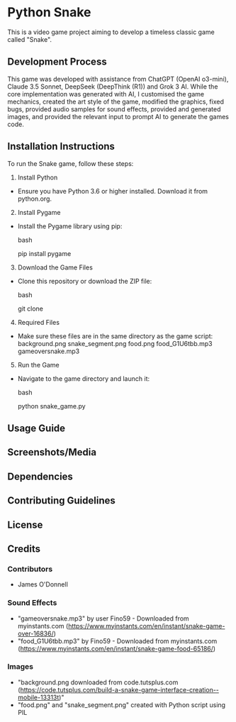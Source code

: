 # Python Snake

This is a video game project aiming to develop a timeless classic game called "Snake".

## Development Process
This game was developed with assistance from ChatGPT (OpenAI o3-mini), Claude 3.5 Sonnet, DeepSeek (DeepThink (R1)) and Grok 3 AI. While the core implementation was generated with AI, I customised the game mechanics, created the art style of the game, modified the graphics, fixed bugs, provided audio samples for sound effects, provided and generated images, and provided the relevant input to prompt AI to generate the games code.

## Installation Instructions
To run the Snake game, follow these steps:

1. Install Python
- Ensure you have Python 3.6 or higher installed. Download it from python.org.

2. Install Pygame
- Install the Pygame library using pip:

    bash

    pip install pygame

3. Download the Game Files
- Clone this repository or download the ZIP file:
    
    bash
    
    git clone <repository-url>

4. Required Files
- Make sure these files are in the same directory as the game script:
    background.png
    snake_segment.png
    food.png
    food_G1U6tbb.mp3
    gameoversnake.mp3

5. Run the Game
- Navigate to the game directory and launch it:

    bash

    python snake_game.py

## Usage Guide

## Screenshots/Media

## Dependencies 

## Contributing Guidelines

## License

## Credits

### Contributors
- James O'Donnell

### Sound Effects
- "gameoversnake.mp3" by user Fino59 - Downloaded from myinstants.com (https://www.myinstants.com/en/instant/snake-game-over-16836/)
- "food_G1U6tbb.mp3" by Fino59 - Downloaded from myinstants.com (https://www.myinstants.com/en/instant/snake-game-food-65186/)

### Images
- "background.png downloaded from code.tutsplus.com (https://code.tutsplus.com/build-a-snake-game-interface-creation--mobile-13313t)"
- "food.png" and "snake_segment.png" created with Python script using PIL

